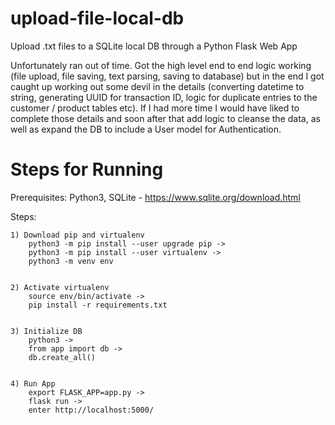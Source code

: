 # upload-file-local-db
Upload .txt files to a SQLite local DB through a Python Flask Web App

Unfortunately ran out of time. Got the high level end to end logic working (file upload, file saving, text parsing, saving to database) but in the end I got caught up working out some devil in the details (converting datetime to string, generating UUID for transaction ID, logic for duplicate entries to the customer / product tables etc). If I had more time I would have liked to complete those details and soon after that add logic to cleanse the data, as well as expand the DB to include a User model for Authentication.

# Steps for Running
Prerequisites:
	Python3,
	SQLite - https://www.sqlite.org/download.html

Steps:

	1) Download pip and virtualenv
		python3 -m pip install --user upgrade pip ->
		python3 -m pip install --user virtualenv -> 
		python3 -m venv env 
	

	2) Activate virtualenv
		source env/bin/activate -> 
		pip install -r requirements.txt 
	

	3) Initialize DB
		python3 -> 
		from app import db -> 
		db.create_all()	
	

	4) Run App
		export FLASK_APP=app.py -> 
		flask run -> 
		enter http://localhost:5000/

